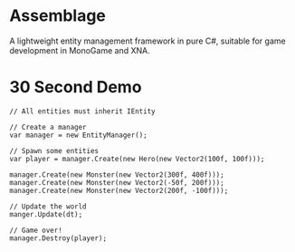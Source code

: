 # Assemblage
A lightweight entity management framework in pure C#, suitable for game development in MonoGame and XNA. 

# 30 Second Demo 
```
// All entities must inherit IEntity

// Create a manager 
var manager = new EntityManager();

// Spawn some entities
var player = manager.Create(new Hero(new Vector2(100f, 100f)));

manager.Create(new Monster(new Vector2(300f, 400f)));
manager.Create(new Monster(new Vector2(-50f, 200f)));
manager.Create(new Monster(new Vector2(200f, -100f)));

// Update the world
manger.Update(dt);

// Game over!
manager.Destroy(player);
```
